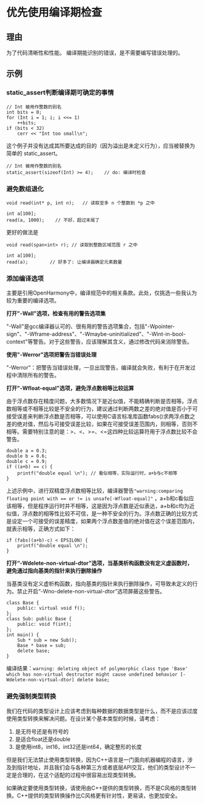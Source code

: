 <h1>优先使用编译期检查</h1>

<h2>理由</h2>

为了代码清晰性和性能。 编译期能识别的错误，是不需要编写错误处理的。

<h2>示例</h2>

<h3>static_assert判断编译期可确定的事情</h3>

    // Int 被用作整数的别名
    int bits = 0;
    for (Int i = 1; i; i <<= 1)
        ++bits;
    if (bits < 32)
        cerr << "Int too small\n";
这个例子并没有达成其所要达成的目的（因为溢出是未定义行为），应当被替换为简单的 static_assert。

    // Int 被用作整数的别名
    static_assert(sizeof(Int) >= 4);    // do: 编译时检查

<h3>避免数组退化</h3>

    void read(int* p, int n);   // 读取至多 n 个整数到 *p 之中

    int a[100];
    read(a, 1000);    // 不好，超过末尾了

更好的做法是

    void read(span<int> r); // 读取到整数区域范围 r 之中

    int a[100];
    read(a);        // 好多了: 让编译器确定元素数量

<h3>添加编译选项</h3>

主要是引用OpenHarmony中，编译规范中的相关条款。此处，仅挑选一些我认为较为重要的编译选项。

**打开"-Wall"选项，检查有用的警告选项集**

 "-Wall"是gcc编译器认可的、很有用的警告选项集合，包括"-Wpointer-sign"、"-Wframe-address"、"-Wmaybe-uninitialized"、"-Wint-in-bool-context"等警告。对于这些警告，应该理解其含义，通过修改代码来消除警告。

 **使用"-Werror"选项把警告当错误处理**

 "-Werror"：把警告当错误处理，一旦出现警告，编译就会失败，有利于在开发过程中清除所有的警告。

 **打开"-Wfloat-equal"选项，避免浮点数相等比较运算**

 由于浮点数存在精度问题，大多数情况下是近似值，不能精确判断是否相等。浮点数相等或不相等比较是不安全的行为，建议通过判断两数之差的绝对值是否小于可接受误差来判断浮点数是否相等，可以使用C语言标准库函数fabs()求两浮点数之差的绝对值，然后与可接受误差比较，如果在可接受误差范围内，则相等，否则不相等。需要特别注意的是：>、<、>=、<=这四种比较运算符用于浮点数比较不会警告。

    double a = 0.3;
    double b = 0.6;
    double c = 0.9;
    if ((a+b) == c) {
        printf("double equal \n"); // 看似相等，实际运行时，a+b与c不相等 
    }

上述示例中，进行双精度浮点数相等比较，编译器警告`"warning:comparing floating point with == or != is unsafe[-Wfloat-equal]"` ，a+b和c看似应该相等，但是程序运行时并不相等，这是因为浮点数是近似表达，a+b和c均为近似值，浮点数的相等性比较不可信，是一种不安全的行为。浮点数正确的比较方式是设定一个可接受的误差精度，如果两个浮点数差值的绝对值在这个误差范围内，就表示相等，正确方式如下：

    if (fabs((a+b)-c) < EPSILON) {
        printf("double equal \n");
    }

**打开“-Wdelete-non-virtual-dtor”选项，当基类析构函数没有定义虚函数时，避免通过指向基类的指针来执行删除操作**

当基类没有定义虚析构函数，指向基类的指针来执行删除操作，可导致未定义的行为。禁止开启“-Wno-delete-non-virtual-dtor”选项屏蔽这些警告。

    class Base {
        public: virtual void f();
    };
    class Sub: public Base {
        public: void f(int);
    };
    int main() {
        Sub * sub = new Sub();
        Base * base = sub;
        delete base;
    }
编译结果：`warning: deleting object of polymorphic class type 'Base' which has non-virtual destructor might cause undefined behavior [-Wdelete-non-virtual-dtor] delete base;`

<h3>避免强制类型转换</h3>
我们在代码的类型设计上应该考虑到每种数据的数据类型是什么，而不是应该过度使用类型转换来解决问题。在设计某个基本类型的时候，请考虑：

1. 是无符号还是有符号的
2. 是适合float还是double
3. 是使用int8，int16，int32还是int64，确定整形的长度

但是我们无法禁止使用类型转换，因为C++语言是一门面向机器编程的语言，涉及到指针地址，并且我们会与各种第三方或者底层API交互，他们的类型设计不一定是合理的，在这个适配的过程中很容易出现类型转换。

如果确定要使用类型转换，请使用由C++提供的类型转换，而不是C风格的类型转换。C++提供的类型转换操作比C风格更有针对性，更易读，也更加安全。